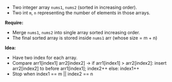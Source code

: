 * Two integer array `nums1`, `nums2` (sorted in increasing order).
* Two int `m`, `n` representing the number of elements in those arrays.

**Require:**
* Merge `nums1`, `nums2` into single array sorted increasing order.
* The final sorted array is stored inside `nums1` arr (whose size = m + n)

**Idea:**
* Have two index for each array.
* Compare arr1[index1] arr2[index2] 
    -> if arr1[index1] > arr2[index2]: insert arr2[index2] to before arr1[index1]; index2++
    else: index1++
* Stop when index1 == m || index2 == n
